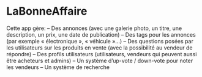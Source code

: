# LaBonneAffaire

Cette app gère:
– Des annonces (avec une galerie photo, un titre, une
description, un prix, une date de publication)
– Des tags pour les annonces (par exemple « électronique »,
« véhicule »...)
– Des questions posées par les utilisateurs sur les produits en
vente (avec la possibilité au vendeur de répondre)
– Des profils utilisateurs (utilisateurs, vendeurs qui peuvent
aussi être acheteurs et admins)
– Un système d’up-vote / down-vote pour noter les vendeurs
– Un système de recherche
